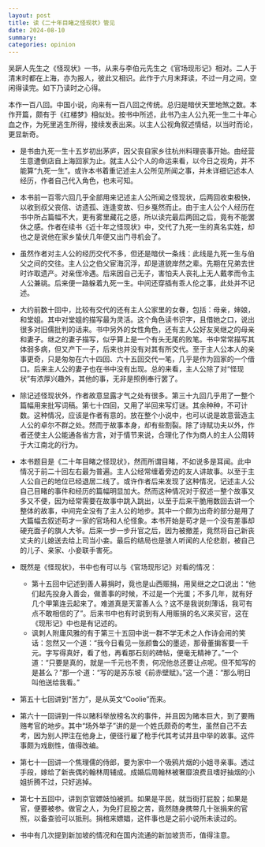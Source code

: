 ```yaml
---
layout: post
title: 读《二十年目睹之怪现状》管见
date: 2024-08-10
summary:
categories: opinion
---
```


吴趼人先生之《怪现状》一书，从来与李伯元先生之《官场现形记》相对。二人于清末时都在上海，亦为报人，彼此又相识。此作于六月末拜读，不过一月之间，空闲得读完。如下乃读时之心得。

本作一百八回。中国小说，向来有一百八回之传统。总归是暗伏天罡地煞之数。本作开篇，颇有于《红楼梦》相似处。按书中所述，此书乃主人公九死一生二十年心血之作，为死里逃生所得，接续发表出来。以主人公视角叙述情结，以当时而论，更显新奇。

- 是书由九死一生十五岁初出茅庐，因父丧自家乡往杭州料理丧事开始。由经营生意遭倒店自上海回家为止。就主人公个人的命运来看，以今日之视角，并不能算“九死一生”。或许本书着重记述主人公所见所闻之事，并未详细记述本人经历，作者自己代入角色，也未可知。
- 本书前一百零六回几乎全部用来记述主人公所闻之怪现状，后两回收束极快，以收到叔父丧信、访遗孤、连逢变故、归乡戛然而止。由于主人公个人经历在书中所占篇幅不大，更有雾里藏花之感，所以读完最后两回之后，竟有不能罢休之感。作者在续书《近十年之怪现状》中，交代了九死一生的真名实姓，却也之是说他在家乡蛰伏几年便又出门寻机会了。
- 虽然作者对主人公的经历交代不多，但还是暗伏一条线：此线是九死一生与伯父之间的交往。主人公之伯父宦海沉浮，却是道貌岸然之辈。先期在兄弟去世时诈取遗产。对亲侄冷遇。后来因自己无子，害怕夫人丧礼上无人戴孝而令主人公兼祧。后来便一路躲着九死一生。中间还穿插有乖人伦之事，此处并不记述。
- 大约前数十回中，比较有交代的还有主人公家里的女眷，包括：母亲，婶娘，和堂姐。其中对堂姐的描写最为灵活。这个角色读书识字，且借她之口，说出很多对旧儒批判的话来。书中另外的女性角色，还有主人公好友吴继之的母亲和妻子。继之的妻子描写，似乎算上是一个有头无尾的败笔。书中常常描写其体弱多病，但又产下一子，后来也并没有对其有所交代。至于主人公本人的亲事更奇，只是匆匆在六十四回、六十五回交代一笔，几乎是作为回家的一个借口。后来主人公的妻子也在书中没有出现。总的来看，主人公除了对“怪现状”有浓厚兴趣外，其他的事，无非是照例奉行罢了。
- 除记述怪现状外，作者故意显露才气之处有很多。第三十九回几乎用了一整个篇幅用来批写词稿。第七十四回，又用了半回来写灯谜。其余种种，不可计数。这种情况，应该是作者有意的。放在整个小说中，也可以说是故意营造主人公的卓尔不群之处。然而于故事本身，却有些割裂。除了诗赋功夫以外，作者还使主人公能通各省方言，对于情节来说，合理化了作为商人的主人公周转于大江南北的行为。
- 本书题目是《二十年目睹之怪现状》，然而所谓目睹，不如说多是耳闻。此中情况于前二十回左右最为普遍。主人公经常缠着旁边的友人讲故事。以至于主人公自己的地位已经退居二线了。或许作者后来发现了这种情况，记述主人公自己目睹的事件和经历的篇幅明显加大。然而这种情况对于叙述一整个故事又多又不便，因为经常需要在故事中跳入跳出，以至于后来干脆用数回去讲一个整体的故事，中间完全没有了主人公的地步。其中一个颇为出奇的部分是用了大篇幅去叙述苟才一家的官场和人伦怪象。本书开始是苟才是一个没有差事却硬充面子的旗人大爷。后来一步一步升官之后，因为被撤差，竟然将自己新丧丈夫的儿媳送去给上司当小妾。最后的结局也是骇人听闻的人伦悲剧，被自己的儿子、亲家、小妾联手害死。
- 既然是《怪现状》，书中也有可以与《官场现形记》对看的情况：
  - 第十五回中记述到善人募捐时，竟也是山西赈捐，用吴继之之口说出：“他们起先投身入善会，做善事的时候，不过是一个光蛋；不多几年，就有好几个甲第连云起来了。难道真是天富善人么？这不是我说刻薄话，我可有点不敢相信的了”。后来书中也有时说到有人用赈捐的名义来买官，这在《现形记》中也是有记述的。
  - 讽刺人附庸风雅的有于第三十五回中说一群不学无术之人作诗会闹的笑话：忽然又一个道：“我今日看见一张颜鲁公的墨迹，那骨董掮客要一千元。字写得真好，看了他，再看那石刻的碑帖，便毫无精神了。”一个道：“只要是真的，就是一千元也不贵，何况他总还要让点呢。但不知写的是甚么？”那一个道：“写的是苏东坡《前赤壁赋》。”这一个道：“那么明日叫他送给我看。”

- 第五十七回讲到“苦力”，是从英文“Coolie”而来。
- 第六十一回讲到一件以赌科举放榜名次的事件，并且因为赌本巨大，到了要贿赂考官的地步。其中“场外举子”讲的是一个姓氏颇奇的考生，虽然自己不去考，因为别人押注在他身上，便径行雇了枪手代其考试并且中举的故事。这件事颇为戏剧性，值得改编。
- 第七十一回讲一个焦理儒的侍郎，要为家中一个吸鸦片烟的小姐寻亲事。透过手段，嫁给了新丧偶的翰林周辅成。成婚后周翰林被奢靡浪费且嗜好抽烟的小姐折腾不过，只好逃掉。
- 第七十五回中，讲到京官嫖妓怕被抓。如果是平民，就当街打屁股；如果是官，便要被参。做官之人，为免打屁股之苦，竟然随身携带几十张捐来的官照，以备查验可以抵刑。捐棺来嫖娼，这件事也是之前小说所未读过的。
- 书中有几次提到新加坡的情况和在国内流通的新加坡货币，值得注意。